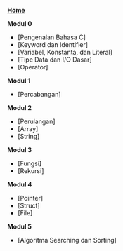 **[Home](https://github.com/AlproITS/DasarPemrograman/wiki)**

**Modul 0**
- [Pengenalan Bahasa C]
- [Keyword dan Identifier]
- [Variabel, Konstanta, dan Literal]
- [Tipe Data dan I/O Dasar]
- [Operator]

**Modul 1**
- [Percabangan]

**Modul 2**
- [Perulangan]
- [Array]
- [String]

**Modul 3**
- [Fungsi]
- [Rekursi]

**Modul 4**
- [Pointer]
- [Struct]
- [File]

**Modul 5**
- [Algoritma Searching dan Sorting]
